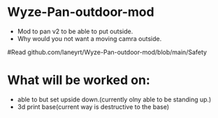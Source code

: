 # Wyze-Pan-outdoor-mod
* Mod to pan v2 to be able to put outside.
* Why would you not want a moving camra outside.

#Read github.com/laneyrt/Wyze-Pan-outdoor-mod/blob/main/Safety

# What will be worked on:
* able to but set upside down.(currently olny able to be standing up.)
* 3d print base(current way is destructive to the base)

